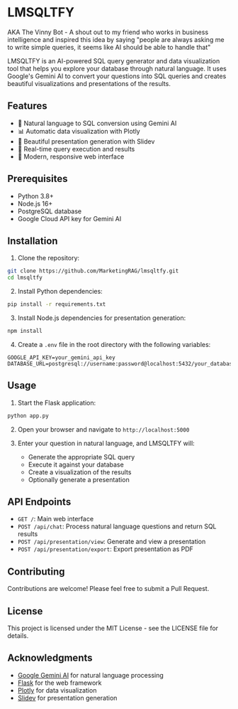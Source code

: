 # LMSQLTFY
AKA The Vinny Bot - A shout out to my friend who works in business intelligence and inspired this idea by saying "people are always asking me to write simple queries, it seems like AI should be able to handle that"

LMSQLTFY is an AI-powered SQL query generator and data visualization tool that helps you explore your database through natural language. It uses Google's Gemini AI to convert your questions into SQL queries and creates beautiful visualizations and presentations of the results.

## Features

- 🤖 Natural language to SQL conversion using Gemini AI
- 📊 Automatic data visualization with Plotly
- 🎨 Beautiful presentation generation with Slidev
- 🔄 Real-time query execution and results
- 📱 Modern, responsive web interface

## Prerequisites

- Python 3.8+
- Node.js 16+
- PostgreSQL database
- Google Cloud API key for Gemini AI

## Installation

1. Clone the repository:
```bash
git clone https://github.com/MarketingRAG/lmsqltfy.git
cd lmsqltfy
```

2. Install Python dependencies:
```bash
pip install -r requirements.txt
```

3. Install Node.js dependencies for presentation generation:
```bash
npm install
```

4. Create a `.env` file in the root directory with the following variables:
```env
GOOGLE_API_KEY=your_gemini_api_key
DATABASE_URL=postgresql://username:password@localhost:5432/your_database
```

## Usage

1. Start the Flask application:
```bash
python app.py
```

2. Open your browser and navigate to `http://localhost:5000`

3. Enter your question in natural language, and LMSQLTFY will:
   - Generate the appropriate SQL query
   - Execute it against your database
   - Create a visualization of the results
   - Optionally generate a presentation

## API Endpoints

- `GET /`: Main web interface
- `POST /api/chat`: Process natural language questions and return SQL results
- `POST /api/presentation/view`: Generate and view a presentation
- `POST /api/presentation/export`: Export presentation as PDF

## Contributing

Contributions are welcome! Please feel free to submit a Pull Request.

## License

This project is licensed under the MIT License - see the LICENSE file for details.

## Acknowledgments

- [Google Gemini AI](https://ai.google.dev/) for natural language processing
- [Flask](https://flask.palletsprojects.com/) for the web framework
- [Plotly](https://plotly.com/) for data visualization
- [Slidev](https://sli.dev/) for presentation generation 
